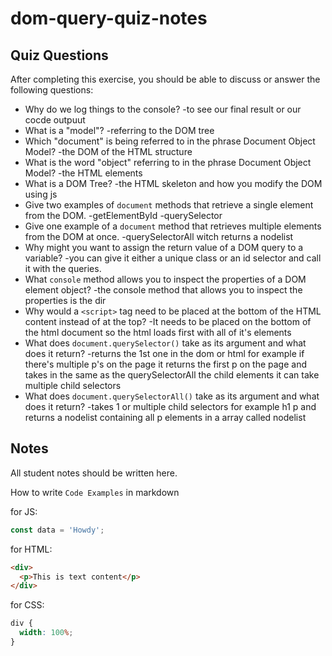 # dom-query-quiz-notes

## Quiz Questions

After completing this exercise, you should be able to discuss or answer the following questions:

- Why do we log things to the console?
  -to see our final result or our cocde outpuut
- What is a "model"?
  -referring to the DOM tree
- Which "document" is being referred to in the phrase Document Object Model?
  -the DOM of the HTML structure
- What is the word "object" referring to in the phrase Document Object Model?
  -the HTML elements
- What is a DOM Tree?
  -the HTML skeleton and how you modify the DOM using js
- Give two examples of `document` methods that retrieve a single element from the DOM.
  -getElementById
  -querySelector
- Give one example of a `document` method that retrieves multiple elements from the DOM at once.
  -querySelectorAll witch returns a nodelist
- Why might you want to assign the return value of a DOM query to a variable?
  -you can give it either a unique class or an id selector and call it with the queries.
- What `console` method allows you to inspect the properties of a DOM element object?
  -the console method that allows you to inspect the properties is the dir
- Why would a `<script>` tag need to be placed at the bottom of the HTML content instead of at the top?
  -It needs to be placed on the bottom of the html document so the html loads first with all of it's elements
- What does `document.querySelector()` take as its argument and what does it return?
  -returns the 1st one in the dom or html for example if there's multiple p's on the page it returns the first p on the page and takes in the same as the querySelectorAll the child elements it can take multiple child selectors
- What does `document.querySelectorAll()` take as its argument and what does it return?
  -takes 1 or multiple child selectors for example h1 p and returns a nodelist containing all p elements in a array called nodelist

## Notes

All student notes should be written here.

How to write `Code Examples` in markdown

for JS:

```javascript
const data = 'Howdy';
```

for HTML:

```html
<div>
  <p>This is text content</p>
</div>
```

for CSS:

```css
div {
  width: 100%;
}
```
